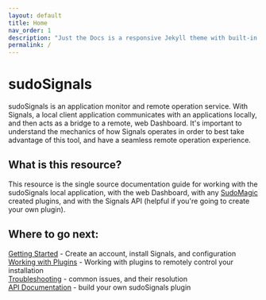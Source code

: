 ```yaml
---
layout: default
title: Home
nav_order: 1
description: "Just the Docs is a responsive Jekyll theme with built-in search that is easily customizable and hosted on GitHub Pages."
permalink: /
---
```

# sudoSignals

sudoSignals is an application monitor and remote operation service. With Signals, a local client application communicates with an applications locally, and then acts as a bridge to a remote, web Dashboard. It's important to understand the mechanics of how Signals operates in order to best take advantage of this tool, and have a seamless remote operation experience. 

## What is this resource?

This resource is the single source documentation guide for working with the sudoSignals local application, with the web Dashboard, with any [SudoMagic](https://www.sudomagic.com/) created plugins, and with the Signals API (helpful if you're going to create your own plugin).

## Where to go next:
[Getting Started](https://docs.sudosignals.com/docs/getting-started) - Create an account, install Signals, and configuration  
[Working with Plugins](https://docs.sudosignals.com/docs/plugins) - Working with plugins to remotely control your installation   
[Troubleshooting](https://docs.sudosignals.com/docs/troubleshooting) - common issues, and their resolution  
[API Documentation](https://docs.sudosignals.com/docs/api) - build your own sudoSignals plugin
